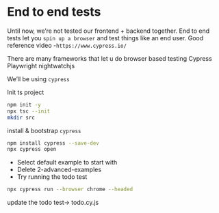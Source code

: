 # End to end tests

Until now, we’re not tested our frontend + backend together.
End to end tests let you `spin up a browser` and test things like an end user.
Good reference video -`https://www.cypress.io/`

There are many frameworks that let u do browser based testing
Cypress
Playwright
nightwatchjs

We’ll be using `cypress`

Init ts project

```bash
npm init -y
npx tsc --init
mkdir src
```

install & bootstrap `cypress`

```bash
npm install cypress --save-dev
npx cypress open
```

- Select default example to start with
- Delete 2-advanced-examples
- Try running the todo test

```bash
npx cypress run --browser chrome --headed
```

update the todo test-> todo.cy.js
